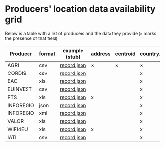 # Producers' location data availability grid

Below is a table with a list of producers and the data they provide (`×` marks the presence of that field)

| Producer  | format | example (stub)    | address | centroid | country_code | nuts | postal_code | region | town |
| --------- | ------ | ----------------- | ------- | -------- | ------------ | ---- | ----------- | ------ | ---- |
| AGRI      | csv    | [record.json][1]  | ×       | ×        | ×            |      | ×           |        | x    |
| CORDIS    | csv    | [record.json][2]  |         |          | x            |      |             |        |      |
| EAC       | xls    | [record.json][3]  |         |          | x            |      |             |        |      |
| EUINVEST  | csv    | [record.json][4]  |         |          | x            |      |             | x      |      |
| FTS       | xls    | [record.json][5]  | x       |          | x            | x    | x           |        | x    |
| INFOREGIO | json   | [record.json][6]  |         |          | x            | x    |             | x      |      |
| INFOREGIO | xml    | [record.json][7]  |         |          | x            | x    |             | x      |      |
| VALOR     | xls    | [record.json][8]  |         |          | x            |      |             |        |      |
| WIFI4EU   | xls    | [record.json][9]  | x       |          | x            |      | x           |        | x    |
| IATI      | csv    | [record.json][10] |         |          | x            |      |             |        |      |

[1]: https://github.com/ec-europa/eubfr-data-lake/blob/master/services/ingestion/etl/agri/csv/test/stubs/record.json
[2]: https://github.com/ec-europa/eubfr-data-lake/blob/master/services/ingestion/etl/cordis/csv/test/stubs/record.json
[3]: https://github.com/ec-europa/eubfr-data-lake/blob/master/services/ingestion/etl/eac/xls/test/stubs/record.json
[4]: https://github.com/ec-europa/eubfr-data-lake/blob/master/services/ingestion/etl/euinvest/csv/test/stubs/record.json
[5]: https://github.com/ec-europa/eubfr-data-lake/blob/master/services/ingestion/etl/fts/xls/test/stubs/record.json
[6]: https://github.com/ec-europa/eubfr-data-lake/blob/master/services/ingestion/etl/inforegio/json/test/stubs/record.json
[7]: https://github.com/ec-europa/eubfr-data-lake/blob/master/services/ingestion/etl/inforegio/xml/test/stubs/record.json
[8]: https://github.com/ec-europa/eubfr-data-lake/blob/master/services/ingestion/etl/valor/xls/test/stubs/record.json
[9]: https://github.com/ec-europa/eubfr-data-lake/blob/master/services/ingestion/etl/wifi4eu/xls/test/stubs/record.json
[10]: https://github.com/ec-europa/eubfr-data-lake/blob/master/services/ingestion/etl/iati/csv/test/stubs/record.json

